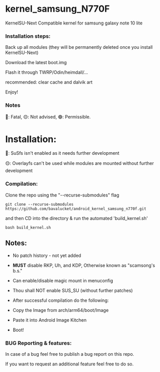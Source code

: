 # kernel_samsung_N770F

KernelSU-Next Compatible kernel for samsung galaxy note 10 lite

### Installation steps:

Back up all modules (they will be permanently deleted once you install KernelSU-Next)

Download the latest boot.img

Flash it through TWRP/Odin/heimdall/...

recommended: clear cache and dalvik art

Enjoy!

### Notes

🔴: Fatal, 🟡: Not advised, 🟢: Permissible.
# Installation:

🔴: SuSfs isn't enabled as it needs further development

🟡: Overlayfs can't be used while modules are mounted without further development






### Compilation:

Clone the repo using the "--recurse-submodules" flag

```
git clone --recurse-submodules https://github.com/bavalucket/android_kernel_samsung_n770f.git
```

and then CD into the directory & run the automated 'build_kernel.sh'

```
bash build_kernel.sh
```
## Notes:

- No patch history - not yet added

- **MUST** disable RKP, Uh, and KDP, Otherwise known as "scamsong's b.s."

- Can enable/disable magic mount in menuconfig

- Thou shall NOT enable SUS_SU (without further patches)

- After successful compilation do the following:

- Copy the Image from arch/arm64/boot/Image

- Paste it into Android Image Kitchen

- Boot! 

### BUG Reporting & features:

In case of a bug feel free to publish a bug report on this repo.

If you want to request an additional feature feel free to do so.
